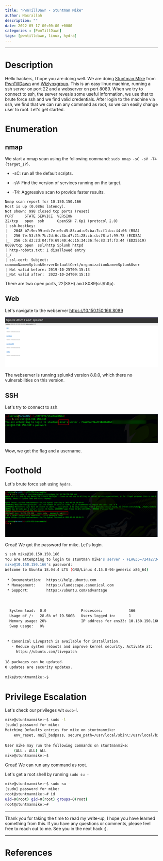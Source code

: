 ```yaml
---
title: "PwnTillDawn - Stuntman Mike"
author: Nasrallah
description: ""
date: 2022-05-17 00:00:00 +0000
categories : [PwnTillDawn]
tags: [pwntilldawn, linux, hydra]
---
```


---


# **Description**

Hello hackers, I hope you are doing well. We are doing [Stuntman Mike]() from [PwnTillDawn](https://online.pwntilldawn.com/) and [Wizlynxgroup](https://www.wizlynxgroup.com). This is an easy linux machine, running a ssh server on port 22 and a webserver on port 8089. When we try to connect to ssh, the server reveals some useful information, we use that to brute force ssh and we find valid credentials. After login to the machine via ssh, we find that we can run any command as root, so we can easily change user to root. Let's get started.

# **Enumeration**

## nmap

We start a nmap scan using the following command: `sudo nmap -sC -sV -T4 {target_IP}`.

- -sC: run all the default scripts.

- -sV: Find the version of services running on the target.

- -T4: Aggressive scan to provide faster results.

```terminal
Nmap scan report for 10.150.150.166
Host is up (0.086s latency).
Not shown: 998 closed tcp ports (reset)
PORT     STATE SERVICE  VERSION
22/tcp   open  ssh      OpenSSH 7.6p1 (protocol 2.0)
| ssh-hostkey: 
|   2048 b7:9e:99:ed:7e:e0:d5:83:ad:c9:ba:7c:f1:bc:44:06 (RSA)
|   256 7e:53:59:7b:2d:6c:3b:d7:21:28:cb:cb:78:af:99:78 (ECDSA)
|_  256 c5:d2:2d:04:f9:69:40:4c:15:34:36:fe:83:1f:f3:44 (ED25519)
8089/tcp open  ssl/http Splunk httpd
| http-robots.txt: 1 disallowed entry 
|_/
| ssl-cert: Subject: commonName=SplunkServerDefaultCert/organizationName=SplunkUser
| Not valid before: 2019-10-25T09:15:13
|_Not valid after:  2022-10-24T09:15:13
```

There are two open ports, 22(SSH) and 8089(ssl/http).

## Web

Let's navigate to the webserver https://10.150.150.166:8089

![](/assets/img/pwntilldawn/stuntman/1.png)

The webserver is running splunkd version 8.0.0, which there no vulnerabilities on this version.

## SSH

Let's try to connect to ssh.

![](/assets/img/pwntilldawn/stuntman/2.png)

Wow, we got the flag and a username.

# **Foothold**

Let's brute force ssh using `hydra`.

![](/assets/img/pwntilldawn/stuntman/3.png)

Great! We got the password for mike. Let's login.

```bash
$ ssh mike@10.150.150.166
You are attempting to login to stuntman mike's server - FLAG35=724a2734e80ddbd78b2694dc5eb74db395403360
mike@10.150.150.166's password: 
Welcome to Ubuntu 18.04.4 LTS (GNU/Linux 4.15.0-96-generic x86_64)

 * Documentation:  https://help.ubuntu.com
 * Management:     https://landscape.canonical.com
 * Support:        https://ubuntu.com/advantage



  System load:  0.0                Processes:            166
  Usage of /:   28.6% of 19.56GB   Users logged in:      1
  Memory usage: 20%                IP address for ens33: 10.150.150.166
  Swap usage:   0%


 * Canonical Livepatch is available for installation.
   - Reduce system reboots and improve kernel security. Activate at:
     https://ubuntu.com/livepatch

18 packages can be updated.
0 updates are security updates.

mike@stuntmanmike:~$ 
```

# **Privilege Escalation**

Let's check our privileges wit `sudo-l`

```bash
mike@stuntmanmike:~$ sudo -l
[sudo] password for mike: 
Matching Defaults entries for mike on stuntmanmike:
    env_reset, mail_badpass, secure_path=/usr/local/sbin\:/usr/local/bin\:/usr/sbin\:/usr/bin\:/sbin\:/bin\:/snap/bin

User mike may run the following commands on stuntmanmike:
    (ALL : ALL) ALL
mike@stuntmanmike:~$
```

Great! We can run any command as root.

Let's get a root shell by running `sudo su -`

```bash
mike@stuntmanmike:~$ sudo su -
[sudo] password for mike: 
root@stuntmanmike:~# id
uid=0(root) gid=0(root) groups=0(root)
root@stuntmanmike:~#
```
---

Thank you for taking the time to read my write-up, I hope you have learned something from this. If you have any questions or comments, please feel free to reach out to me. See you in the next hack :).

---

# References
